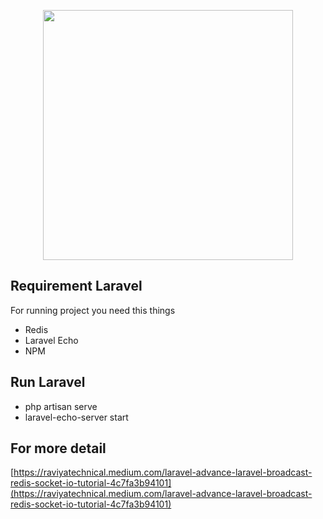 <p align="center"><a href="https://laravel.com" target="_blank"><img src="https://raw.githubusercontent.com/laravel/art/master/logo-lockup/5%20SVG/2%20CMYK/1%20Full%20Color/laravel-logolockup-cmyk-red.svg" width="400"></a></p>

## Requirement Laravel

For running project you need this things

- Redis
- Laravel Echo
- NPM

## Run Laravel

- php artisan serve
- laravel-echo-server start

## For more detail

[https://raviyatechnical.medium.com/laravel-advance-laravel-broadcast-redis-socket-io-tutorial-4c7fa3b94101](https://raviyatechnical.medium.com/laravel-advance-laravel-broadcast-redis-socket-io-tutorial-4c7fa3b94101)